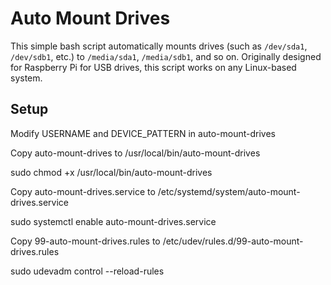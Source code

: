 # Auto Mount Drives

This simple bash script automatically mounts drives (such as `/dev/sda1`, `/dev/sdb1`, etc.) to `/media/sda1`, `/media/sdb1`, and so on. Originally designed for Raspberry Pi for USB drives, this script works on any Linux-based system.

## Setup

Modify USERNAME and DEVICE_PATTERN in auto-mount-drives

Copy auto-mount-drives to /usr/local/bin/auto-mount-drives

sudo chmod +x /usr/local/bin/auto-mount-drives

Copy auto-mount-drives.service to /etc/systemd/system/auto-mount-drives.service

sudo systemctl enable auto-mount-drives.service

Copy 99-auto-mount-drives.rules to /etc/udev/rules.d/99-auto-mount-drives.rules

sudo udevadm control --reload-rules